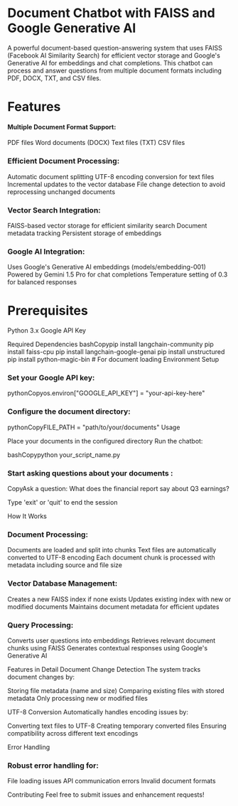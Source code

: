 <h1>Document Chatbot with FAISS and Google Generative AI</h1>
A powerful document-based question-answering system that uses FAISS (Facebook AI Similarity Search) for efficient vector storage and Google's Generative AI for embeddings and chat completions. This chatbot can process and answer questions from multiple document formats including PDF, DOCX, TXT, and CSV files.
<h1>Features</h1>

<h4>Multiple Document Format Support:</h4>

PDF files
Word documents (DOCX)
Text files (TXT)
CSV files


<h3>Efficient Document Processing:</h3>

Automatic document splitting
UTF-8 encoding conversion for text files
Incremental updates to the vector database
File change detection to avoid reprocessing unchanged documents


<h3>Vector Search Integration:</h3>

FAISS-based vector storage for efficient similarity search
Document metadata tracking
Persistent storage of embeddings


<h3>Google AI Integration:</h3>

Uses Google's Generative AI embeddings (models/embedding-001)
Powered by Gemini 1.5 Pro for chat completions
Temperature setting of 0.3 for balanced responses



<h1>Prerequisites</h1>

Python 3.x
Google API Key

Required Dependencies
bashCopypip install langchain-community
pip install faiss-cpu
pip install langchain-google-genai
pip install unstructured
pip install python-magic-bin  # For document loading
Environment Setup

<h3>Set your Google API key:</h3>

pythonCopyos.environ["GOOGLE_API_KEY"] = "your-api-key-here"

<h3>Configure the document directory:</h3>

pythonCopyFILE_PATH = "path/to/your/documents"
Usage

Place your documents in the configured directory
Run the chatbot:

bashCopypython your_script_name.py

<h3>Start asking questions about your documents : </h3>

CopyAsk a question: What does the financial report say about Q3 earnings?

Type 'exit' or 'quit' to end the session

How It Works

<h3>Document Processing:</h3>

Documents are loaded and split into chunks
Text files are automatically converted to UTF-8 encoding
Each document chunk is processed with metadata including source and file size


<h3>Vector Database Management:</h3>

Creates a new FAISS index if none exists
Updates existing index with new or modified documents
Maintains document metadata for efficient updates


<h3>Query Processing:</h3>

Converts user questions into embeddings
Retrieves relevant document chunks using FAISS
Generates contextual responses using Google's Generative AI



Features in Detail
Document Change Detection
The system tracks document changes by:

Storing file metadata (name and size)
Comparing existing files with stored metadata
Only processing new or modified files

UTF-8 Conversion
Automatically handles encoding issues by:

Converting text files to UTF-8
Creating temporary converted files
Ensuring compatibility across different text encodings

Error Handling
<h3>Robust error handling for: </h3>

File loading issues
API communication errors
Invalid document formats

Contributing
Feel free to submit issues and enhancement requests!
